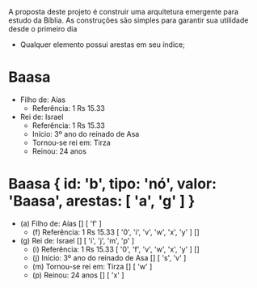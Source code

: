 A proposta deste projeto é construir uma arquitetura emergente para estudo da Bíblia.
As construções são simples para garantir sua utilidade desde o primeiro dia
- Qualquer elemento possui arestas em seu índice;

# Baasa
- Filho de: Aías
  - Referência: 1 Rs 15.33
- Rei de: Israel
  - Referência: 1 Rs 15.33
  - Início: 3º ano do reinado de Asa
  - Tornou-se rei em: Tirza
  - Reinou: 24 anos

# Baasa { id: 'b', tipo: 'nó', valor: 'Baasa', arestas: \[ 'a', 'g' ] }
- (a) Filho de: Aías []
  \[ 'f' ]
  - (f) Referência: 1 Rs 15.33 \[ '0', 'i', 'v', 'w', 'x', 'y' ]
    []
- (g) Rei de: Israel []
  \[ 'i', 'j', 'm', 'p' ]
  - (i) Referência: 1 Rs 15.33 \[ '0', 'f', 'v', 'w', 'x', 'y' ]
    []
  - (j) Início: 3º ano do reinado de Asa []
    \[ 's', 'v' ]
  - (m) Tornou-se rei em: Tirza []
    \[ 'w' ]
  - (p) Reinou: 24 anos []
    \[ 'x' ]